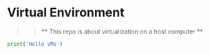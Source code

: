 # Virtual Environment
>>** This repo is about virtualization on a host computer **
```python
print('Hello VMs')
```